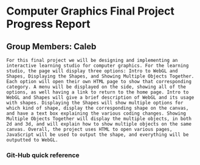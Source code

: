 # Computer Graphics Final Project Progress Report
## Group Members: Caleb

	For this final project we will be designing and implementing an interactive learning studio for computer graphics. For the learning studio, the page will display three options: Intro to WebGL and Shapes, Displaying the Shapes, and Showing Multiple Objects Together. Each option will open their own HTML page to show that corresponding category. A menu will be displayed on the side, showing all of the options, as well having a link to return to the home page. Intro to WebGL and Shapes will give a brief description of WebGL and its usage with shapes. Displaying the Shapes will show multiple options for which kind of shape, display the corresponding shape on the canvas, and have a text box explaining the various coding changes. Showing Multiple Objects Together will display the multiple objects, in both 2d and 3d, and will explain how to show multiple objects on the same canvas. Overall, the project uses HTML to open various pages, JavaScript will be used to output the shape, and everything will be outputted to WebGL.

### Git-Hub quick reference